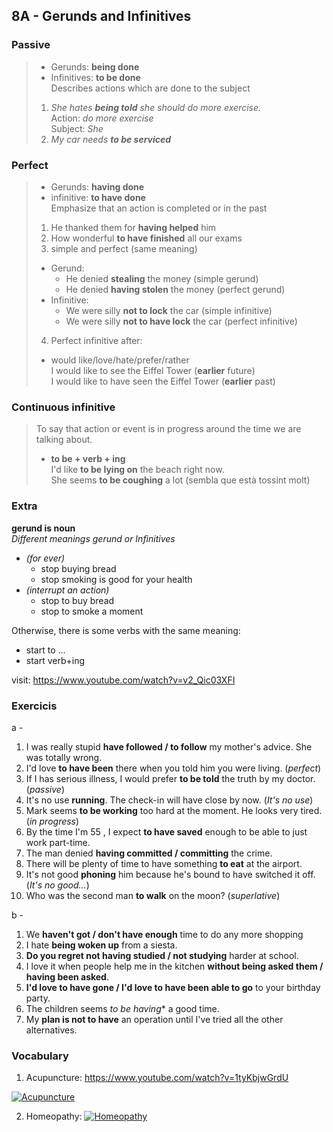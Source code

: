 ## 8A - Gerunds and Infinitives

### Passive  
>- Gerunds: **being done**  
>- Infinitives: **to be done**  
>Describes actions which are done to the subject
>  
>1. *She hates __being told__ she should do more exercise.*  
  Action: _do more exercise_   
  Subject: _She_
>2. *My car needs __to be serviced__*  

### Perfect  
>  - Gerunds: **having done**  
>  - infinitive: **to have done**  
>Emphasize that an action is completed or in the past  
>  
>1. He thanked them for **having helped** him  
>2. How wonderful **to have finished** all our exams  
>3. simple and perfect (same meaning)  
>  - Gerund:  
>    - He denied **stealing** the money (simple gerund)  
>    - He denied **having stolen** the money (perfect gerund)  
>  - Infinitive:  
>    - We were silly **not to lock** the car (simple infinitive)  
>    - We were silly **not to have lock** the car (perfect infinitive)  
>4. Perfect infinitive after:  
>  - would like/love/hate/prefer/rather  
>  I would like to see the Eiffel Tower (**earlier** future)  
>  I would like to have seen the Eiffel Tower (**earlier** past)  

### Continuous infinitive  
>To say that action or event is in progress around the time we are talking about.  
> - **to be + verb + ing**  
>  I'd like **to be lying on** the beach right now.  
>  She seems **to be coughing** a lot (sembla que està tossint molt)

### Extra
**gerund is noun**  
_Different meanings gerund or Infinitives_  

- *(for ever)*  
    - stop buying bread  
    - stop smoking is good for your health  
- *(interrupt an action)*  
    - stop to buy bread  
    - stop to smoke a moment  


Otherwise, there is some verbs with the same meaning:
- start to ...  
- start verb+ing  

visit: https://www.youtube.com/watch?v=v2_Qic03XFI  

### Exercicis
a -
1. I was really stupid **have followed / to follow** my mother's advice. She was totally wrong.
2. I'd love **to have been** there when you told him you were living. (_perfect_)
3. If I has serious illness, I would prefer **to be told** the truth by my doctor. (_passive_)
4. It's no use **running**. The check-in will have close by now. (_It's no use_)
5. Mark seems **to be working** too hard at the moment. He looks very tired. (_in progress_)
6. By the time I'm 55 , I expect **to have saved** enough to be able to just work part-time.
7. The man denied **having committed / committing** the crime.
8. There will be plenty of time to have something **to eat** at the airport.
9. It's not good **phoning** him because he's bound to have switched it off. (_It's no good..._)
10. Who was the second man **to walk** on the moon? (_superlative_)  

b -
1. We **haven't got / don't have enough** time to do any more shopping
2. I hate **being woken up** from a siesta.
3. **Do you regret not having studied / not studying** harder at school.
4. I love it when people help me in the kitchen **without being asked them / having been asked**.
5. **I'd love to have gone / I'd love to have been able to go** to your birthday party.
6. The children seems *to be having** a good time.
7. My **plan is not to have** an operation until I've tried all the other alternatives.

### Vocabulary
1. Acupuncture: https://www.youtube.com/watch?v=1tyKbjwGrdU  

[![Acupuncture](http://img.youtube.com/vi/1tyKbjwGrdU/0.jpg)](https://www.youtube.com/watch?v=1tyKbjwGrdU "Acupuncture")    

2. Homeopathy:
[![Homeopathy](http://img.youtube.com/vi/Dfq9AgZXxAY/0.jpg)](https://www.youtube.com/watch?v=Dfq9AgZXxAY "Homeopathy")  

